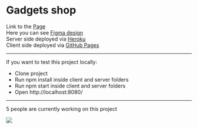 # Gadgets shop

Link to the [Page](https://funnyteamname.github.io/productCatalog/)\
Here you can see [Figma design](https://www.figma.com/file/BUusqCIMAWALqfBahnyIiH/Phone-catalog-(V2)-Original-Dark?node-id=0%3A1)\
Server side deployed via [Heroku](https://www.heroku.com)\
Client side deployed via [GitHub Pages](https://pages.github.com)

<hr />

If you want to test this project locally:
  - Clone project
  - Run npm install inside client and server folders
  - Run npm start inside client and server folders
  - Open http://localhost:8080/

<hr />

5 people are currently working on this project

<img src="https://render.fineartamerica.com/images/rendered/default/greeting-card/images/artworkimages/medium/3/may-the-force-be-with-you-classic-version-dafydd-jones-transparent.png?&targetx=-47&targety=51&imagewidth=795&imageheight=394&modelwidth=700&modelheight=500&backgroundcolor=000000&orientation=0"/>
